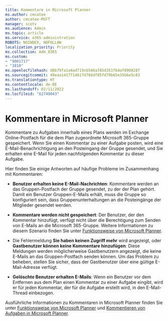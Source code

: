 ```yaml
---
title: Kommentare in Microsoft Planner
ms.author: cmcatee
author: cmcatee-MSFT
manager: scotv
ms.audience: Admin
ms.topic: article
ms.service: o365-administration
ROBOTS: NOINDEX, NOFOLLOW
localization_priority: Priority
ms.collection: Adm_O365
ms.custom:
- "9001717"
- "3810"
ms.openlocfilehash: d8b79fa1a4ad719cb546a785d351f64af0908287
ms.sourcegitcommit: 49eaa1417714617d768df85fd79b65e35b6e5c83
ms.translationtype: HT
ms.contentlocale: de-DE
ms.lasthandoff: 02/11/2022
ms.locfileid: "62749043"
---
```

# <a name="comments-in-microsoft-planner"></a>Kommentare in Microsoft Planner

Kommentare zu Aufgaben innerhalb eines Plans werden im Exchange Online-Postfach für die dem Plan zugeordnete Microsoft 365-Gruppe gespeichert.  Wenn Sie einen Kommentar zu einer Aufgabe posten, wird eine E-Mail-Benachrichtigung an den Posteingang der Gruppe gesendet, und Sie erhalten eine E-Mail für jeden nachfolgenden Kommentar zu dieser Aufgabe.

Hier finden Sie einige Antworten auf häufige Probleme im Zusammenhang mit Kommentaren:

- **Benutzer erhalten keine E-Mail-Nachrichten**: Kommentare werden an das Gruppen-Postfach der Gruppe gesendet, zu der der Plan gehört. Damit ein Benutzer Gruppen-E-Mails erhält, muss die Gruppe so konfiguriert sein, dass Gruppenunterhaltungen an die Posteingänge der Mitglieder gesendet werden.

- **Kommentare werden nicht gespeichert**: Der Benutzer, der den Kommentar hinzufügt, verfügt nicht über die Berechtigung zum Senden von E-Mails an die Microsoft 365-Gruppe. Weitere Informationen zu diesem Szenario finden Sie unter [Funktionsweise von Microsoft Planner](https://techcommunity.microsoft.com/t5/planner-blog/how-microsoft-planner-works/ba-p/1214736).

- Die Fehlermeldung **Sie haben keinen Zugriff mehr** wird angezeigt, oder **Gastbenutzer können keine Kommentare hinzufügen**: Diese Meldungen werden möglicherweise Gastbenutzern angezeigt, die keine E-Mails an das Gruppen-Postfach senden können. Um das Problem zu beheben, stellen Sie sicher, dass der Gastbenutzer über eine gültige E-Mail-Adresse verfügt.

- **Gelöschte Benutzer erhalten E-Mails**: Wenn ein Benutzer vor dem Entfernen aus dem Plan einen Kommentar zu einer Aufgabe eingibt, wird er für jeden Kommentar, der für die Aufgabe erstellt wird, in den E-Mail-Thread einbezogen.

Ausführliche Informationen zu Kommentaren in Microsoft Planner finden Sie unter [Funktionsweise von Microsoft Planner](https://techcommunity.microsoft.com/t5/planner-blog/how-microsoft-planner-works/ba-p/1214736) und [Kommentieren von Aufgaben in Microsoft Planner](https://support.microsoft.com/office/fd4aedde-7785-4cd0-96ee-122fbc9140e1).
